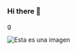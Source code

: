 ### Hi there 👋

<!--
**FeR707/FeR707** is a ✨ _special_ ✨ repository because its `README.md` (this file) appears on your GitHub profile.

Here are some ideas to get you started:

- 🔭 I’m currently working on ...
- 🌱 I’m currently learning ...
- 👯 I’m looking to collaborate on ...
- 🤔 I’m looking for help with ...
- 💬 Ask me about ...
- 📫 How to reach me: ...
- 😄 Pronouns: ...
- ⚡ Fun fact: ...
-->g
![Esta es una imagen](https://drive.google.com/file/d/1x8FMi18pcnVV9wmG9sBEttIGITHjFK7v/view?usp=sharing)
